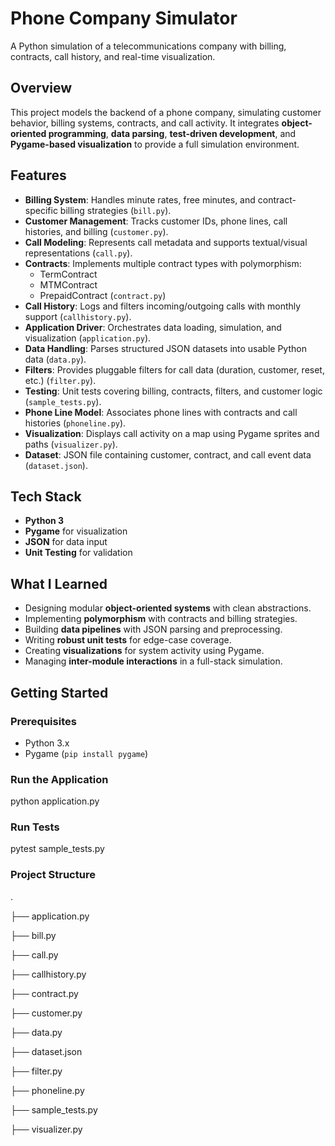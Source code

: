# Phone Company Simulator

A Python simulation of a telecommunications company with billing, contracts, call history, and real-time visualization.

## Overview
This project models the backend of a phone company, simulating customer behavior, billing systems, contracts, and call activity. It integrates **object-oriented programming**, **data parsing**, **test-driven development**, and **Pygame-based visualization** to provide a full simulation environment.

## Features
- **Billing System**: Handles minute rates, free minutes, and contract-specific billing strategies (`bill.py`).
- **Customer Management**: Tracks customer IDs, phone lines, call histories, and billing (`customer.py`).
- **Call Modeling**: Represents call metadata and supports textual/visual representations (`call.py`).
- **Contracts**: Implements multiple contract types with polymorphism:
  - TermContract
  - MTMContract
  - PrepaidContract (`contract.py`)
- **Call History**: Logs and filters incoming/outgoing calls with monthly support (`callhistory.py`).
- **Application Driver**: Orchestrates data loading, simulation, and visualization (`application.py`).
- **Data Handling**: Parses structured JSON datasets into usable Python data (`data.py`).
- **Filters**: Provides pluggable filters for call data (duration, customer, reset, etc.) (`filter.py`).
- **Testing**: Unit tests covering billing, contracts, filters, and customer logic (`sample_tests.py`).
- **Phone Line Model**: Associates phone lines with contracts and call histories (`phoneline.py`).
- **Visualization**: Displays call activity on a map using Pygame sprites and paths (`visualizer.py`).
- **Dataset**: JSON file containing customer, contract, and call event data (`dataset.json`).

## Tech Stack
- **Python 3**
- **Pygame** for visualization
- **JSON** for data input
- **Unit Testing** for validation

## What I Learned
- Designing modular **object-oriented systems** with clean abstractions.
- Implementing **polymorphism** with contracts and billing strategies.
- Building **data pipelines** with JSON parsing and preprocessing.
- Writing **robust unit tests** for edge-case coverage.
- Creating **visualizations** for system activity using Pygame.
- Managing **inter-module interactions** in a full-stack simulation.

## Getting Started

### Prerequisites
- Python 3.x
- Pygame (`pip install pygame`)

### Run the Application
python application.py

### Run Tests
pytest sample_tests.py

### Project Structure
.

├── application.py

├── bill.py

├── call.py

├── callhistory.py

├── contract.py

├── customer.py

├── data.py

├── dataset.json

├── filter.py

├── phoneline.py

├── sample_tests.py

├── visualizer.py


